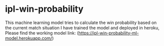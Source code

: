 # ipl-win-probability
This machine learning model tries to calculate the win probability based on the current match situation
I have trained the model and deployed in heroku, Please find the working model link: (https://ipl-win-probability-ml-model.herokuapp.com/)
